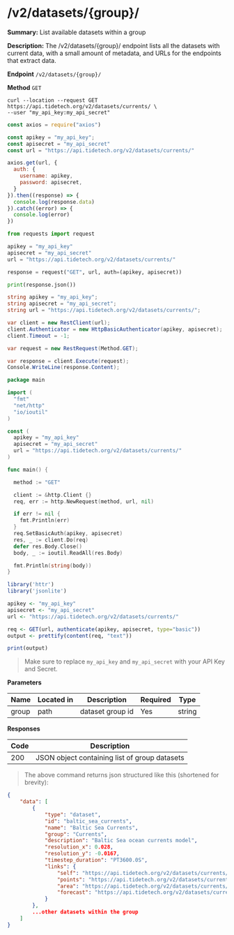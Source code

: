 # /v2/datasets/{group}/

**Summary:** List available datasets within a group

**Description:** The /v2/datasets/{group}/ endpoint lists all the datasets with
current data, with a small amount of metadata, and URLs for the
endpoints that extract data.

**Endpoint** `/v2/datasets/{group}/`

**Method** `GET`


```shell
curl --location --request GET https://api.tidetech.org/v2/datasets/currents/ \
--user "my_api_key:my_api_secret"
```

```javascript
const axios = require("axios")

const apikey = "my_api_key";
const apisecret = "my_api_secret"
const url = "https://api.tidetech.org/v2/datasets/currents/"

axios.get(url, {
  auth: {
    username: apikey,
    password: apisecret,
  }
}).then((response) => {
  console.log(response.data)
}).catch((error) => {
  console.log(error)
})
```

```python
from requests import request

apikey = "my_api_key"
apisecret = "my_api_secret"
url = "https://api.tidetech.org/v2/datasets/currents/"

response = request("GET", url, auth=(apikey, apisecret))

print(response.json())
```

```csharp
string apikey = "my_api_key";
string apisecret = "my_api_secret";
string url = "https://api.tidetech.org/v2/datasets/currents/";

var client = new RestClient(url);
client.Authenticator = new HttpBasicAuthenticator(apikey, apisecret);
client.Timeout = -1;

var request = new RestRequest(Method.GET);

var response = client.Execute(request);
Console.WriteLine(response.Content);
```

```go
package main

import (
  "fmt"
  "net/http"
  "io/ioutil"
)

const (
  apikey = "my_api_key"
  apisecret = "my_api_secret"
  url = "https://api.tidetech.org/v2/datasets/currents/"
)

func main() {

  method := "GET"

  client := &http.Client {}
  req, err := http.NewRequest(method, url, nil)

  if err != nil {
    fmt.Println(err)
  }
  req.SetBasicAuth(apikey, apisecret)
  res, _ := client.Do(req)
  defer res.Body.Close()
  body, _ := ioutil.ReadAll(res.Body)

  fmt.Println(string(body))
}
```

```r
library('httr')
library('jsonlite')

apikey <- "my_api_key"
apisecret <- "my_api_secret"
url <- "https://api.tidetech.org/v2/datasets/currents/"

req <- GET(url, authenticate(apikey, apisecret, type="basic"))
output <- prettify(content(req, "text"))

print(output)
```

> Make sure to replace `my_api_key` and `my_api_secret` with your API Key and Secret.


**Parameters**

| Name | Located in | Description | Required | Type |
| ---- | ---------- | ----------- | -------- | ---- |
| group | path | dataset group id | Yes | string |

**Responses**

| Code | Description |
| ---- | ----------- |
| 200 | JSON object containing list of group datasets |


> The above command returns json structured like this (shortened for brevity):

```json
{
    "data": [
        {
            "type": "dataset",
            "id": "baltic_sea_currents",
            "name": "Baltic Sea Currents",
            "group": "Currents",
            "description": "Baltic Sea ocean currents model",
            "resolution_x": 0.028,
            "resolution_y": -0.0167,
            "timestep_duration": "PT3600.0S",
            "links": {
                "self": "https://api.tidetech.org/v2/datasets/currents/baltic_sea_currents/",
                "points": "https://api.tidetech.org/v2/datasets/currents/baltic_sea_currents/points/",
                "area": "https://api.tidetech.org/v2/datasets/currents/baltic_sea_currents/area/",
                "forecast": "https://api.tidetech.org/v2/datasets/currents/baltic_sea_currents/forecast/"
            }
        },
        ...other datasets within the group
    ]
}
```